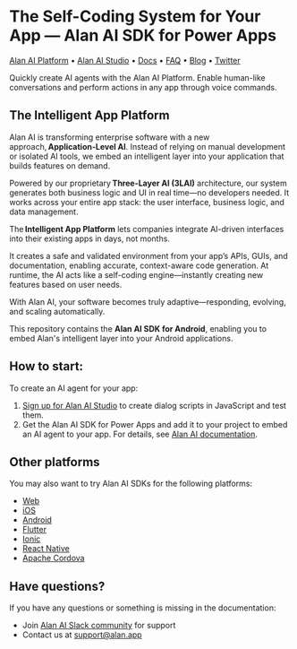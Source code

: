 # The Self-Coding System for Your App &mdash; Alan AI SDK for Power Apps

[Alan AI Platform](https://alan.app/) • [Alan AI Studio](https://studio.alan.app/register) • [Docs](https://alan.app/docs) • [FAQ](https://alan.app/docs/usage/additional/faq) •
[Blog](https://alan.app/blog/) • [Twitter](https://twitter.com/alanvoiceai)

Quickly create AI agents with the Alan AI Platform. Enable human-like conversations and perform actions in any app through voice commands.

## The Intelligent App Platform

Alan AI is transforming enterprise software with a new approach, **Application-Level AI**. Instead of relying on manual development or isolated AI tools, we embed an intelligent layer into your application that builds features on demand.

Powered by our proprietary **Three-Layer AI (3LAI)** architecture, our system generates both business logic and UI in real time—no developers needed. It works across your entire app stack: the user interface, business logic, and data management.

The **Intelligent App Platform** lets companies integrate AI-driven interfaces into their existing apps in days, not months.

It creates a safe and validated environment from your app’s APIs, GUIs, and documentation, enabling accurate, context-aware code generation. At runtime, the AI acts like a self-coding engine—instantly creating new features based on user needs.

With Alan AI, your software becomes truly adaptive—responding, evolving, and scaling automatically.

This repository contains the **Alan AI SDK for Android**, enabling you to embed Alan's intelligent layer into your Android applications.

## How to start:

To create an AI agent for your app:

1. <a href="https://studio.alan.app/register" target="_blank">Sign up for Alan AI Studio</a> to create dialog scripts in JavaScript and test them.
2. Get the Alan AI SDK for Power Apps and add it to your project to embed an AI agent to your app. For details, see <a href="https://alan.app/docs/client-api/pcf/powerapps" target="_blank">Alan AI documentation</a>.

## Other platforms

You may also want to try Alan AI SDKs for the following platforms:

* [Web](https://github.com/alan-ai/alan-sdk-web)
* [iOS](https://github.com/alan-ai/alan-sdk-ios)
* [Android](https://github.com/alan-ai/alan-sdk-android)
* [Flutter](https://github.com/alan-ai/alan-sdk-flutter)
* [Ionic](https://github.com/alan-ai/alan-sdk-ionic)
* [React Native](https://github.com/alan-ai/alan-sdk-reactnative)
* [Apache Cordova](https://github.com/alan-ai/alan-sdk-cordova)


## Have questions?

If you have any questions or something is missing in the documentation:
- Join [Alan AI Slack community](https://app.slack.com/client/TL55N530A) for support
- Contact us at [support@alan.app](mailto:support@alan.app)